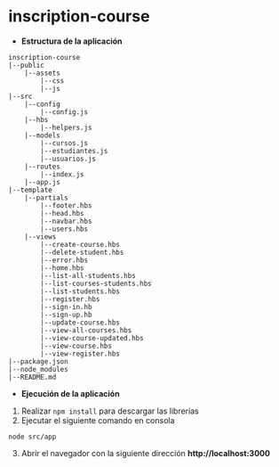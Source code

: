 # inscription-course

- **Estructura de la aplicación**
```
inscription-course
|--public
    |--assets
        |--css
        |--js
|--src
    |--config
        |--config.js
    |--hbs
        |--helpers.js
    |--models
        |--cursos.js
        |--estudiantes.js
        |--usuarios.js
    |--routes
        |--index.js
    |--app.js
|--template
    |--partials
        |--footer.hbs
        |--head.hbs
        |--navbar.hbs
        |--users.hbs
    |--views
        |--create-course.hbs
        |--delete-student.hbs
        |--error.hbs
        |--home.hbs
        |--list-all-students.hbs
        |--list-courses-students.hbs
        |--list-students.hbs
        |--register.hbs
        |--sign-in.hb
        |--sign-up.hb
        |--update-course.hbs
        |--view-all-courses.hbs
        |--view-course-updated.hbs
        |--view-course.hbs
        |--view-register.hbs
|--package.json
|--node_modules
|--README.md
```

- **Ejecución de la aplicación**

1. Realizar ```npm install``` para descargar las librerías
2. Ejecutar el siguiente comando en consola
```
node src/app
```
3. Abrir el navegador con la siguiente dirección **http://localhost:3000**


